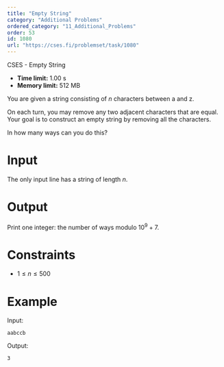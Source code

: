 ```yaml
---
title: "Empty String"
category: "Additional Problems"
ordered_category: "11_Additional_Problems"
order: 53
id: 1080
url: "https://cses.fi/problemset/task/1080"
---
```


CSES - Empty String

  * **Time limit:** 1.00 s
  * **Memory limit:** 512 MB

You are given a string consisting of $n$ characters between a and z.

On each turn, you may remove any two adjacent characters that are equal. Your
goal is to construct an empty string by removing all the characters.

In how many ways can you do this?

# Input

The only input line has a string of length $n$.

# Output

Print one integer: the number of ways modulo $10^9+7$.

# Constraints

  * $1 \le n \le 500$

# Example

Input:

    
    
    aabccb
    

Output:

    
    
    3
    

